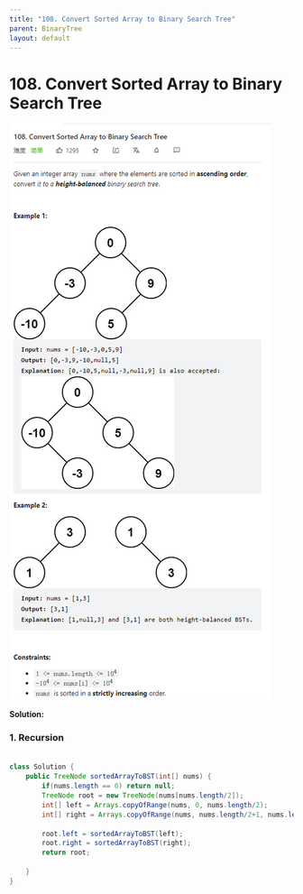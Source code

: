 ```yaml
---
title: "108. Convert Sorted Array to Binary Search Tree"
parent: BinaryTree
layout: default
---
```


# 108. Convert Sorted Array to Binary Search Tree

![Example](../../assets/108.png)

**Solution:**

### 1. Recursion

```java

class Solution {
    public TreeNode sortedArrayToBST(int[] nums) {
        if(nums.length == 0) return null;
        TreeNode root = new TreeNode(nums[nums.length/2]);
        int[] left = Arrays.copyOfRange(nums, 0, nums.length/2);
        int[] right = Arrays.copyOfRange(nums, nums.length/2+1, nums.length);

        root.left = sortedArrayToBST(left);
        root.right = sortedArrayToBST(right);
        return root;

    }
}

```
